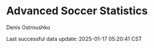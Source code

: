 # Advanced Soccer Statistics
Denis Ostroushko

<!-- gfm -->

Last successful data update: 2025-01-17 05:20:41 CST
